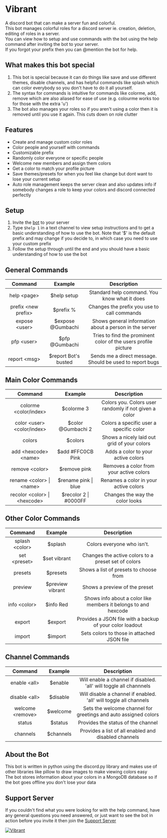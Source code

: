 # Vibrant

A discord bot that can make a server fun and colorful.  
This bot manages colorful roles for a discord server ie. creation, deletion, editing of roles in a server.  
You can view how to setup and use commands with the bot using the help command after inviting the bot to your server.  
If you forgot your prefix then you can @mention the bot for help.

## What makes this bot special

1. This bot is special because it can do things like save and use different themes, disable channels, and has helpful commands like splash which can color everybody so you don't have to do it all yourself.
2. The syntax for commands is intuitive for commands like colorme, add, remove which are also aliased for ease of use (e.g. colourme works too for those with the extra 'u')
3. The bot also manages your roles so if you aren't using a color then it is removed until you use it again. This cuts down on role clutter

## Features

* Create and manage custom color roles
* Color people and yourself with commands
* Customizable prefix
* Randomly color everyone or specific people
* Welcome new members and assign them colors
* Get a color to match your profile picture
* Save themes/presets for when you feel like change but dont want to lose your current setup
* Auto role management keeps the server clean and also updates info if somebody changes a role to keep your colors and discord connected perfectly

## Setup

1. Invite the [bot](https://discordapp.com/api/oauth2/authorize?client_id=589685258841096206&permissions=268561488&redirect_uri=https%3A%2F%2Fdiscordapp.com%2Foauth2%2Fauthorize%3F%26client_id%3D589685258841096206%26scope%3Dbot&scope=bot) to your server
2. Type `$help 1` in a text channel to view setup instructions and to get a basic understanding of how to use the bot. Note that '$' is the default prefix and may change if you decide to, in which case you need to use your custom prefix
3. Follow the setup through until the end and you should have a basic understanding of how to use the bot

## General Commands

|      **Command**     |      **Example**     |                     **Description**                            |
|:--------------------:|:--------------------:|:--------------------------------------------------------------:|
| help \<page>         | $help setup          | Standard help command. You know what it does                   |
| prefix \<new prefix> | $prefix %            | Changes the prefix you use to call commands                    |
| expose \<user>       | $expose @Gumbachi    | Shows general information about a person in the server         |
| pfp \<user>          | $pfp @Gumbachi       | Tries to find the prominent color of the users profile picture |
| report \<msg>        | $report Bot's busted | Sends me a direct message. Should be used to report bugs       |

## Main Color Commands

|          **Command**           |      **Example**      |                  **Description**                      |
|:------------------------------:|:---------------------:|:-----------------------------------------------------:|
| colorme \<color/index>         | $colorme 3            | Colors you. Colors user randomly if not given a color |
| color \<user> \<color/index>   | $color @Gumbachi 2    | Colors a specific user a specific color               |
| colors                         | $colors               | Shows a nicely laid out grid of your colors           |
| add \<hexcode> \<name>         | $add #FFC0CB Pink     | Adds a color to your active colors                    |
| remove \<color>                | $remove pink          | Removes a color from your active colors               |
| rename \<color> \| \<name>     | $rename pink \| blue  | Renames a color in your active colors                 |
| recolor \<color> \| \<hexcode> | $recolor 2 \| #0000FF | Changes the way the color looks                       |

## Other Color Commands

|   **Command**   |    **Example**   |                       **Description**                           |
|:---------------:|:----------------:|:---------------------------------------------------------------:|
| splash \<color> | $splash          | Colors everyone who isn't.                                      |
| set \<preset>   | $set vibrant     | Changes the active colors to a preset set of colors             |
| presets         | $presets         | Shows a list of presets to choose from                          |
| preview         | $preview vibrant | Shows a preview of the preset                                   |
| info \<color>   | $info Red        | Shows info about a color like members it belongs to and hexcode |
| export          | $export          | Provides a JSON file with a backup of your color loadout        |
| import          | $import          | Sets colors to those in attached JSON file                      |

## Channel Commands

|    **Command**    | **Example** |                        **Description**                             |
|:-----------------:|:-----------:|:------------------------------------------------------------------:|
| enable \<all>     | $enable     | Will enable a channel if disabled. 'all' will toggle all channnels |
| disable \<all>    | $disable    | Will disable a channel if enabled. 'all' will toggle all channels  |
| welcome \<remove> | $welcome    | Sets the welcome channel for greetings and auto assigned colors    |
| status            | $status     | Provides the status of the channel                                 |
| channels          | $channels   | Provides a list of all enabled and disabled channels               |

## About the Bot

This bot is written in python using the discord.py library and makes use of other libraries like pillow to draw images to make viewing colors easy  
The bot stores information about your colors in a MongoDB database so if the bot goes offline you don't lose your data

## Support Server

If you couldn't find what you were looking for with the help command, have any general questions you need answered, or just want to see the bot in action before you invite it then join the [Support Server](https://discord.gg/rhvyup5)

<a href="https://top.gg/bot/589685258841096206" >
  <img src="https://top.gg/api/widget/589685258841096206.svg" alt="Vibrant" />
</a>

